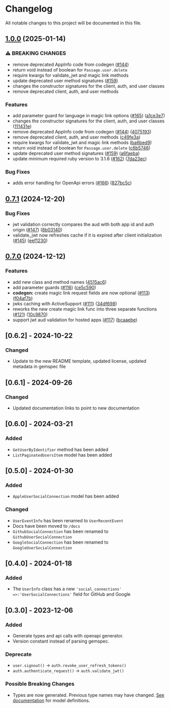 # Changelog

All notable changes to this project will be documented in this file.

## [1.0.0](https://github.com/passageidentity/passage-ruby/compare/v0.7.1...v1.0.0) (2025-01-14)


### ⚠ BREAKING CHANGES

* remove deprecated AppInfo code from codegen ([#144](https://github.com/passageidentity/passage-ruby/issues/144))
* return void instead of boolean for `Passage.user.delete`
* require kwargs for validate_jwt and magic link methods
* update deprecated user method signatures ([#159](https://github.com/passageidentity/passage-ruby/issues/159))
* changes the constructor signatures for the client, auth, and user classes
* remove deprecated client, auth, and user methods

### Features

* add parameter guard for language in magic link options ([#165](https://github.com/passageidentity/passage-ruby/issues/165)) ([a1ce3e7](https://github.com/passageidentity/passage-ruby/commit/a1ce3e72409d7602db9b0ec5619a82fe022e4448))
* changes the constructor signatures for the client, auth, and user classes ([111431e](https://github.com/passageidentity/passage-ruby/commit/111431ee28195c9589663baa70cdbe9b928dc2ee))
* remove deprecated AppInfo code from codegen ([#144](https://github.com/passageidentity/passage-ruby/issues/144)) ([4075193](https://github.com/passageidentity/passage-ruby/commit/4075193242dceaa46c882e5fe23aec9edc8027c9))
* remove deprecated client, auth, and user methods ([c49fe3a](https://github.com/passageidentity/passage-ruby/commit/c49fe3aa25080eb18b8d0b918a2ca2d51c6088fe))
* require kwargs for validate_jwt and magic link methods ([ba6bed9](https://github.com/passageidentity/passage-ruby/commit/ba6bed999064d03e2cd404c38643ef0c3317e6c2))
* return void instead of boolean for `Passage.user.delete` ([c6b5746](https://github.com/passageidentity/passage-ruby/commit/c6b5746506a8758c7d41a6fef0b204e35663ba9a))
* update deprecated user method signatures ([#159](https://github.com/passageidentity/passage-ruby/issues/159)) ([a6faeba](https://github.com/passageidentity/passage-ruby/commit/a6faeba292675a6f4340cbd9b245bbc037b8e5f5))
* update minimum required ruby version to 3.1.6 ([#162](https://github.com/passageidentity/passage-ruby/issues/162)) ([7da23ec](https://github.com/passageidentity/passage-ruby/commit/7da23ecc852106ee2b9fcaa2d5bb7fb1897d07f1))


### Bug Fixes

* adds error handling for OpenApi errors ([#166](https://github.com/passageidentity/passage-ruby/issues/166)) ([827bc5c](https://github.com/passageidentity/passage-ruby/commit/827bc5ceefab5270d76073879ead423fce88bb8b))

## [0.7.1](https://github.com/passageidentity/passage-ruby/compare/v0.7.0...v0.7.1) (2024-12-20)


### Bug Fixes

* jwt validation correctly compares the aud with both app id and auth origin ([#147](https://github.com/passageidentity/passage-ruby/issues/147)) ([8b03140](https://github.com/passageidentity/passage-ruby/commit/8b031405acb9905479f3a65c836083b845f8113e))
* validate_jwt now refreshes cache if it is expired after client initialization ([#145](https://github.com/passageidentity/passage-ruby/issues/145)) ([eef1230](https://github.com/passageidentity/passage-ruby/commit/eef1230285af8e3c9d1f1eedfdc1332575e98ee3))

## [0.7.0](https://github.com/passageidentity/passage-ruby/compare/v0.6.2...v0.7.0) (2024-12-12)


### Features

* add new class and method names ([4515ac6](https://github.com/passageidentity/passage-ruby/commit/4515ac647530d193450939e4d727c146c7c970b5))
* add parameter guards ([#116](https://github.com/passageidentity/passage-ruby/issues/116)) ([ce5c590](https://github.com/passageidentity/passage-ruby/commit/ce5c59064f1f223c34121acf1b8c8f99cba4acc2))
* **codegen:** create magic link request fields are now optional ([#113](https://github.com/passageidentity/passage-ruby/issues/113)) ([f04af7b](https://github.com/passageidentity/passage-ruby/commit/f04af7bef874db3aba57c1541cc27210313da997))
* jwks caching with ActiveSupport ([#111](https://github.com/passageidentity/passage-ruby/issues/111)) ([34df698](https://github.com/passageidentity/passage-ruby/commit/34df6989e0f793e8a1cf7b81576ebaf3a2c84f98))
* reworks the new create magic link func into three separate functions ([#121](https://github.com/passageidentity/passage-ruby/issues/121)) ([10c9870](https://github.com/passageidentity/passage-ruby/commit/10c98703a8beda1380fae88bb930a4eb3ed5765b))
* support jwt aud validation for hosted apps ([#117](https://github.com/passageidentity/passage-ruby/issues/117)) ([bcaaebe](https://github.com/passageidentity/passage-ruby/commit/bcaaebe987d9e94d6c79a86261db8e56156b91dc))

## [0.6.2] - 2024-10-22

### Changed

- Update to the new README template, updated license, updated metadata in gemspec file

## [0.6.1] - 2024-09-26

### Changed

- Updated documentation links to point to new documentation

## [0.6.0] - 2024-03-21

### Added

- `GetUserByIdentifier` method has been added
- `ListPaginatedUsersItem` model has been added

## [0.5.0] - 2024-01-30

### Added

- `AppleUserSocialConnection` model has been added

### Changed

- `UserEventInfo` has been renamed to `UserRecentEvent`
- Docs have been moved to `/docs`
- `GithubSocialConnection` has been renamed to `GithubUserSocialConnection`
- `GoogleSocialConnection` has been renamed to `GoogleUserSocialConnection`

## [0.4.0] - 2024-01-18

### Added

- The `UserInfo` class has a new `'social_connections' =>:'UserSocialConnections'` field for GitHub and Google

## [0.3.0] - 2023-12-06

### Added

- Generate types and api calls with openapi generator.
- Version constant instead of parsing gemspec.

### Deprecate

- `user.signout()` -> `auth.revoke_user_refresh_tokens()`
- `auth.authenticate_request()` -> `auth.validate_jwt()`

### Possible Breaking Changes

- Types are now generated. Previous type names may have changed. [See documentation](https://github.com/passageidentity/passage-ruby/tree/main/docs/generated) for model definitions.
